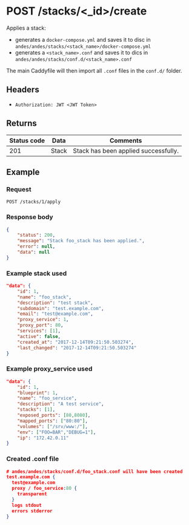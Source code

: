 # POST /stacks/<_id>/create
Applies a stack: 

* generates a `docker-compose.yml` and saves it to disc in `andes/andes/stacks/<stack_name>/docker-compose.yml`
* generates a `<stack_name>.conf` and saves it to dics in `andes/andes/stacks/conf.d/<stack_name>.conf`

The main Caddyfile will then import all `.conf` files in the `conf.d/` folder.

## Headers
* `Authorization: JWT <JWT Token>`

## Returns
Status code | Data | Comments 
---|---|---
201|Stack|Stack has been applied successfully.

## Example
### Request
`POST /stacks/1/apply`

### Response body
```json
{
    "status": 200,
    "message": "Stack foo_stack has been applied.",
    "error": null,
    "data": null
}
```

### Example stack used
```json
"data": {
    "id": 1,
    "name": "foo_stack",
    "description": "test stack",
    "subdomain": "test.example.com",
    "email": "test@example.com",
    "proxy_service": 1,
    "proxy_port": 80,
    "services": [1],
    "active": false,
    "created_at": "2017-12-14T09:21:50.503274",
    "last_changed": "2017-12-14T09:21:50.503274"
}
```

### Example proxy_service used
```json
"data": {
    "id": 1,
    "blueprint": 1,
    "name": "foo_service",
    "description": "A test service",
    "stacks": [1],
    "exposed_ports": [80,8080],
    "mapped_ports": ["80:80"],
    "volumes": ["/srv/www:/"],
    "env": ["FOO=BAR","DEBUG=1"],
    "ip": "172.42.0.11"
}
```

### Created .conf file
```json
# andes/andes/stacks/conf.d/foo_stack.conf will have been created
test.example.com {
  test@example.com
  proxy / foo_service:80 {
    transparent
  }
  logs stdout
  errors stderror
}
```